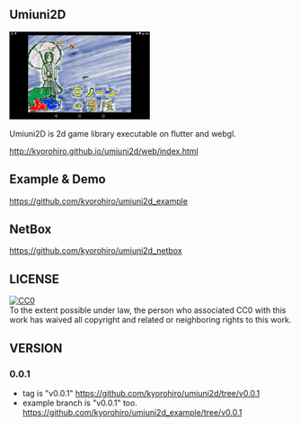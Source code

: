 ## Umiuni2D

![](wonder_minon_AB01.png)

Umiuni2D is 2d game library executable on flutter and webgl.

http://kyorohiro.github.io/umiuni2d/web/index.html


## Example & Demo

https://github.com/kyorohiro/umiuni2d_example


## NetBox

https://github.com/kyorohiro/umiuni2d_netbox


## LICENSE

<p xmlns:dct="http://purl.org/dc/terms/">
  <a rel="license"
     href="http://creativecommons.org/publicdomain/zero/1.0/">
    <img src="http://i.creativecommons.org/p/zero/1.0/88x31.png" style="border-style: none;" alt="CC0" />
  </a>
  <br />
  To the extent possible under law,
  <span rel="dct:publisher" resource="[_:publisher]">the person who associated CC0</span>
  with this work has waived all copyright and related or neighboring
  rights to this work.
</p>


## VERSION
### 0.0.1
* tag is "v0.0.1" https://github.com/kyorohiro/umiuni2d/tree/v0.0.1
* example branch is "v0.0.1" too.
https://github.com/kyorohiro/umiuni2d_example/tree/v0.0.1
